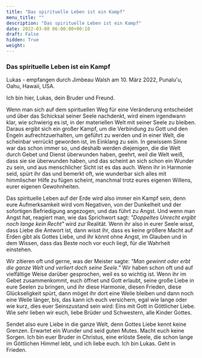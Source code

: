 ```yaml
---
title: "Das spirituelle Leben ist ein Kampf"
menu_title: ""
description: "Das spirituelle Leben ist ein Kampf"
date: 2022-03-08 06:00:00+00:10
draft: False
hidden: True
weight:
---
```

### Das spirituelle Leben ist ein Kampf

Lukas - empfangen durch Jimbeau Walsh am 10. März 2022, Punalu'u, Oahu, Hawaii, USA.

Ich bin hier, Lukas, dein Bruder und Freund.

Wenn man sich auf dem spirituellen Weg für eine Veränderung entscheidet und über das Schicksal seiner Seele nachdenkt, wird einem irgendwann klar, wie schwierig es ist, in der materiellen Welt mit seiner Seele zu bleiben. Daraus ergibt sich ein großer Kampf, um die Verbindung zu Gott und den Engeln aufrechtzuerhalten, um geführt zu werden und in einer Welt, die scheinbar verrückt geworden ist, im Einklang zu sein. In gewissem Sinne war das schon immer so, und deshalb werden diejenigen, die die Welt durch Gebet und Dienst überwunden haben, geehrt, weil die Welt weiß, dass sie sie überwunden haben, und das scheint an sich schon ein Wunder zu sein, und aus menschlicher Sicht ist es das auch. Wenn ihr in Harmonie seid, spürt ihr das und bemerkt oft, wie wunderbar sich alles mit himmlischer Hilfe zu fügen scheint, manchmal trotz eures eigenen Willens, eurer eigenen Gewohnheiten.

Das spirituelle Leben auf der Erde wird also immer ein Kampf sein, denn eure Aufmerksamkeit wird vom Negativen, von der Dunkelheit und der sofortigen Befriedigung angezogen, und das führt zu Angst. Und wenn man Angst hat, reagiert man, wie das Sprichwort sagt: *"Doppeltes Unrecht ergibt noch lange kein Recht"* wird zur Realität. Wenn ihr also in eurer Seele wisst, dass Liebe die Antwort ist, dann wisst ihr, dass es keine größere Macht auf Erden gibt als Gottes Liebe, und ihr könnt ohne Angst, im Glauben und in dem Wissen, dass das Beste noch vor euch liegt, für die Wahrheit einstehen.

Wir zitieren oft und gerne, was der Meister sagte: *"Man gewinnt oder erbt die ganze Welt und verliert doch seine Seele."* Wir haben schon oft und auf vielfältige Weise darüber gesprochen, weil es so wichtig ist. Wenn ihr im Gebet zusammenkommt, euch öffnet und Gott erlaubt, seine große Liebe in eure Seelen zu bringen, und ihr diese Harmonie, diesen Frieden, diese Glückseligkeit spürt, dann möget ihr dort eine Weile bleiben und dann noch eine Weile länger, bis, das kann ich euch versichern, egal wie lange oder wie kurz, dies euer Seinszustand sein wird: Eins mit Gott in Göttlicher Liebe. Wie sehr lieben wir euch, liebe Brüder und Schwestern, alle Kinder Gottes.

Sendet also eure Liebe in die ganze Welt, denn Gottes Liebe kennt keine Grenzen. Erwartet ein Wunder und seid guten Mutes. Macht euch keine Sorgen. Ich bin euer Bruder in Christus, eine erlöste Seele, die schon lange im Göttlichen Himmel lebt, und ich liebe euch. Ich bin Lukas. Geht in Frieden.
